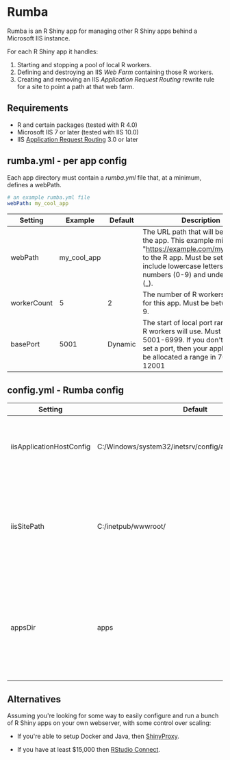 # Rumba

Rumba is an R Shiny app for managing other R Shiny apps behind a Microsoft IIS instance. 

For each R Shiny app it handles:

1) Starting and stopping a pool of local R workers.
2) Defining and destroying an IIS *Web Farm* containing those R workers.
3) Creating and removing an IIS *Application Request Routing* rewrite rule for a site to point a path at that web farm.

## Requirements

- R and certain packages (tested with R 4.0)
- Microsoft IIS 7 or later (tested with IIS 10.0)
- IIS [Application Request Routing](https://www.iis.net/downloads/microsoft/application-request-routing) 3.0 or later

## rumba.yml - per app config

Each app directory must contain a *rumba.yml* file that, at a minimum, defines a webPath.

```yaml
# an example rumba.yml file
webPath: my_cool_app

```

| Setting     | Example     | Default | Description                                                                                                                                                                                                       |
|-------------|-------------|---------|-------------------------------------------------------------------------------------------------------------------------------------------------------------------------------------------------------------------|
| webPath     | my_cool_app |         | The URL path that will be used for the app. This example might route "https://example.com/my_cool_app" to the R app. Must be set. Can only include lowercase letters (a-z), numbers (0-9) and underscores (\_). |
| workerCount | 5           | 2       | The number of R workers to start for this app. Must be between 1 and 9.                                                                                                                                           |
| basePort    | 5001        | Dynamic | The start of local port range that the R workers will use. Must be in 5001-6999. If you don't explicitly set a port, then your application will be allocated a range in 7001-12001                                                  |


## config.yml - Rumba config

| Setting                  | Default                                                   | Description                                                                                                          |
|--------------------------|-----------------------------------------------------------|----------------------------------------------------------------------------------------------------------------------|
| iisApplicationHostConfig | C:/Windows/system32/inetsrv/config/applicationHost.config | The IIS configuration file that Rumba will try to define Web Farms in.                                               |
| iisSitePath              | C:/inetpub/wwwroot/                                       | The physical path that Rumba will try to create sub-directories, containing web.config files with rewrite rules, in.                         |
| appsDir                  | apps                                                      | Where Rumba will look for app directories. Each app directory must contain a valid rumba.yml file, as described above. |


## Alternatives

Assuming you're looking for some way to easily configure and run a bunch of R Shiny apps on your own webserver, with some control over scaling:

- If you're able to setup Docker and Java, then [ShinyProxy](https://www.shinyproxy.io/).

- If you have at least $15,000 then [RStudio Connect](https://rstudio.com/pricing/#connect).
